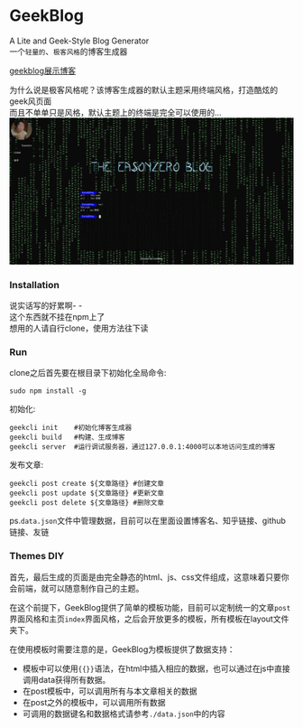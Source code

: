# GeekBlog
A Lite and Geek-Style Blog Generator  
一个`轻量的`、`极客风格`的博客生成器  

[geekblog展示博客](http://easonzero.cn)

为什么说是极客风格呢？该博客生成器的默认主题采用终端风格，打造酷炫的geek风页面  
而且不单单只是风格，默认主题上的终端是完全可以使用的...  
![结果](./image/result.png)

### Installation
说实话写的好累啊- -  
这个东西就不挂在npm上了  
想用的人请自行clone，使用方法往下读

### Run

clone之后首先要在根目录下初始化全局命令:

```shell
sudo npm install -g
```

初始化:  

```shell
geekcli init    #初始化博客生成器
geekcli build   #构建、生成博客
geekcli server  #运行调试服务器，通过127.0.0.1:4000可以本地访问生成的博客
```

发布文章:  

```shell
geekcli post create ${文章路径} #创建文章
geekcli post update ${文章路径} #更新文章
geekcli post delete ${文章路径} #删除文章
```

ps.`data.json`文件中管理数据，目前可以在里面设置博客名、知乎链接、github链接、友链
### Themes DIY

首先，最后生成的页面是由完全静态的html、js、css文件组成，这意味着只要你会前端，就可以随意制作自己的主题。  

在这个前提下，GeekBlog提供了简单的模板功能，目前可以定制统一的文章`post`界面风格和主页`index`界面风格，之后会开放更多的模板，所有模板在layout文件夹下。  

在使用模板时需要注意的是，GeekBlog为模板提供了数据支持：  

* 模板中可以使用`{{}}`语法，在html中插入相应的数据，也可以通过在js中直接调用data获得所有数据。
* 在post模板中，可以调用所有与本文章相关的数据
* 在post之外的模板中，可以调用所有数据
* 可调用的数据键名和数据格式请参考`./data.json`中的内容
